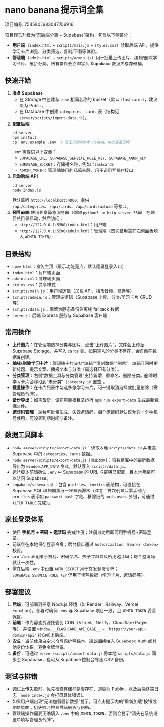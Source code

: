 # nano banana 提示词全集

项目编号: 7545806683047706916

项目现已升级为“前后端分离 + Supabase”架构，包含以下两部分：

- **用户端**（`index.html` + `scripts/main.js` + `styles.css`）读取后端 API，提供学习卡片浏览、分类筛选、复制/下载等体验。
- **管理端**（`admin.html` + `scripts/admin.js`）用于批量上传图片、编辑/删除学习卡片、维护分类。所有操作会立即写入 Supabase 数据库与存储桶。

## 快速开始

1. **准备 Supabase**
   - 在 Storage 中创建与 `.env` 相同名称的 bucket（默认 `flashcards`），建议设为 Public。
   - 在 Database 中创建 `categories`、`cards` 表（结构见 `server/scripts/import-data.js`）。
2. **配置后端**
   ```bash
   cd server
   npm install
   cp .env.example .env  # 若无示例可参考 README 中的变量说明
   ```
   `.env` 需提供以下变量：
   - `SUPABASE_URL`、`SUPABASE_SERVICE_ROLE_KEY`、`SUPABASE_ANON_KEY`
   - `SUPABASE_BUCKET`：存储桶名称，例如 `flashcards`
   - `ADMIN_TOKEN`：管理端使用的私密令牌，用于调用写操作接口
3. **启动后端 API**
   ```bash
   cd server
   node index.js
   ```
   默认监听 `http://localhost:4000`，提供 `/api/categories`、`/api/cards`、`/api/cards/upload` 等接口。
4. **预览前端**
   使用任意静态服务器（例如 `python3 -m http.server 5500`）在项目根目录启动，然后访问：
   - `http://127.0.0.1:5500/index.html`：用户端
   - `http://127.0.0.1:5500/admin.html`：管理端（首次使用需在右侧面板填入 `ADMIN_TOKEN`）

## 目录结构

- `home.html`：宣传主页（展示功能亮点，默认隐藏登录入口）
- `index.html`：用户端页面
- `admin.html`：管理端页面
- `styles.css`：共享样式
- `scripts/main.js`：用户端逻辑（加载 API、播放音频、筛选等）
- `scripts/admin.js`：管理端逻辑（Supabase 上传、分类/学习卡片 CRUD 等）
- `scripts/data.js`：保留为静态备份及离线 fallback 数据
- `server/`：后端 Express 服务与 Supabase 客户端

## 常用操作

- **上传图片**：在管理端选择分类与图片，点击“上传图片”。文件会上传至 Supabase Storage，并写入 `cards` 表。如果输入的分类不存在，会自动在数据库创建。
- **编辑/删除学习卡片**：管理端卡片支持“编辑”“复制数据”“删除”。编辑可同时更新标题、提示文案、播报文本与分类（需选择已有分类）。
- **分类管理**：右侧“数据工具与分类管理”支持新增、重命名、删除分类。删除时学习卡片会移动到“未分类”（`category_id` 置空）。
- **批量操作**：在卡片列表中勾选多张学习卡片，可一键取消选择或批量删除（需管理员令牌）。
- **备份导出**：如需备份，请在项目根目录运行 `npm run export-data` 生成最新数据文件。
- **邀请码管理**：后台可批量生成、失效邀请码，每个邀请码默认仅允许一个手机号使用，可设置到期时间与备注。

## 数据工具脚本

- `node server/scripts/import-data.js`：读取本地 `scripts/data.js` 并覆盖 Supabase 中的 `categories`、`cards` 数据。
- `node server/scripts/export-data.js [输出文件]`：将数据库中的最新数据导出为 `window.APP_DATA` 格式，默认写入 `scripts/data.js`。
- 运行脚本前请确认 `.env` 中 Supabase 的 URL 与密钥已配置，且本地网络可以访问 Supabase。
- `supabase/schema.sql`：包含 `profiles`、`invites` 表结构，可直接在 Supabase SQL 编辑器执行一次建表脚本（注意：首次创建后需手动为 `profiles` 表添加 `password_hash` 字段、移除旧的 `auth.users` 外键，可通过 `ALTER TABLE` 完成）。

## 家长登录体系

- 使用 **手机号 + 密码 + 邀请码** 完成注册；注册成功后即可用手机号+密码登录。
- 前端会在本地保存登录令牌；后台接口通过 `Authorization: Bearer <token>` 校验。
- `profiles` 表记录手机号、密码哈希、孩子年龄以及所用邀请码；每个邀请码默认一次性。
- 需在后端 `.env` 中设置 `AUTH_SECRET` 用于签发登录令牌；`SUPABASE_SERVICE_ROLE_KEY` 仍用于读写数据（学习卡片、邀请码等）。

## 部署建议

1. **后端**：可部署到任意 Node.js 环境（如 Render、Railway、Vercel Function）。部署时确保 `.env` 与 Supabase 项目一致，且 `ADMIN_TOKEN` 妥善保密。
2. **前端**：作为静态资源托管到 CDN（Vercel、Netlify、Cloudflare Pages 等），并设置 `window.__FLASHCARD_API_BASE__ = 'https://your-api-domain/api'` 指向线上后端。
3. **安全**：当前使用自定义令牌保护写操作，建议后续接入 Supabase Auth 或其他身份体系，避免令牌泄露。
4. **备份**：可通过 `server/scripts/import-data.js` 将本地 `scripts/data.js` 同步至 Supabase，也可从 Supabase 控制台导出 CSV 备份。

## 测试与排错

- 调试上传失败时，优先检查存储桶是否存在、是否为 Public，以及后端终端日志（`node index.js` 会打印具体错误）。
- 如果用户端出现“无法加载最新数据”提示，可点击提示内的“重新加载”按钮或刷新页面；仍失败时检查后端服务与网络。
- 管理端操作需要正确填入 `.env` 中的 `ADMIN_TOKEN`，否则会提示“请先在系统设置中填写管理员令牌”。
